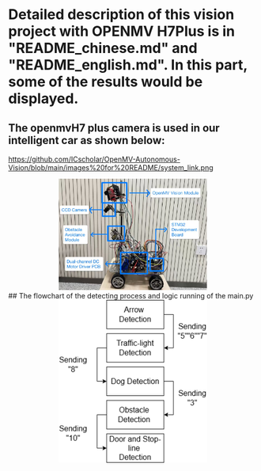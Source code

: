  # Detailed description of this vision project with OPENMV H7Plus is in "README_chinese.md" and "README_english.md". In this part, some of the results would be displayed.
 ## The openmvH7 plus camera is used in our intelligent car as shown below: 
 https://github.com/ICscholar/OpenMV-Autonomous-Vision/blob/main/images%20for%20README/system_link.png
 <div align="center">
    <img src="https://github.com/ICscholar/OpenMV-Autonomous-Vision/blob/main/images%20for%20README/system_link.png" alt="Flowchart" width="300"/>
</div>  
 ## The flowchart of the detecting process and logic running of the main.py
<div align="center">
    <img src="https://github.com/ICscholar/OpenMV-Autonomous-Vision/blob/main/images%20for%20README/flowchart.png" alt="Flowchart" width="300"/>
</div>

 

